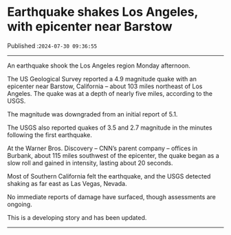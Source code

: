 # Earthquake shakes Los Angeles, with epicenter near Barstow

Published :`2024-07-30 09:36:55`

---

An earthquake shook the Los Angeles region Monday afternoon.

The US Geological Survey reported a 4.9 magnitude quake with an epicenter near Barstow, California – about 103 miles northeast of Los Angeles. The quake was at a depth of nearly five miles, according to the USGS.

The magnitude was downgraded from an initial report of 5.1.

The USGS also reported quakes of 3.5 and 2.7 magnitude in the minutes following the first earthquake.

At the Warner Bros. Discovery – CNN’s parent company – offices in Burbank, about 115 miles southwest of the epicenter, the quake began as a slow roll and gained in intensity, lasting about 20 seconds.

Most of Southern California felt the earthquake, and the USGS detected shaking as far east as Las Vegas, Nevada.

No immediate reports of damage have surfaced, though assessments are ongoing.

This is a developing story and has been updated.

---

